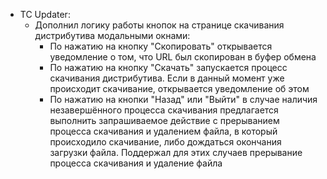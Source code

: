  * TC Updater:
	* Дополнил логику работы кнопок на странице скачивания дистрибутива модальными окнами:
		* По нажатию на кнопку "Скопировать" открывается уведомление о том, что URL был скопирован в буфер обмена
		* По нажатию на кнопку "Скачать" запускается процесс скачивания дистрибутива. Если в данный момент уже происходит скачивание, открывается уведомление об этом
		* По нажатию на кнопки "Назад" или "Выйти" в случае наличия незавершённого процесса скачивания предлагается выполнить запрашиваемое действие с прерыванием процесса скачивания и удалением файла, в который происходило скачивание, либо дождаться окончания загрузки файла. Поддержал для этих случаев прерывание процесса скачивания и удаление файла